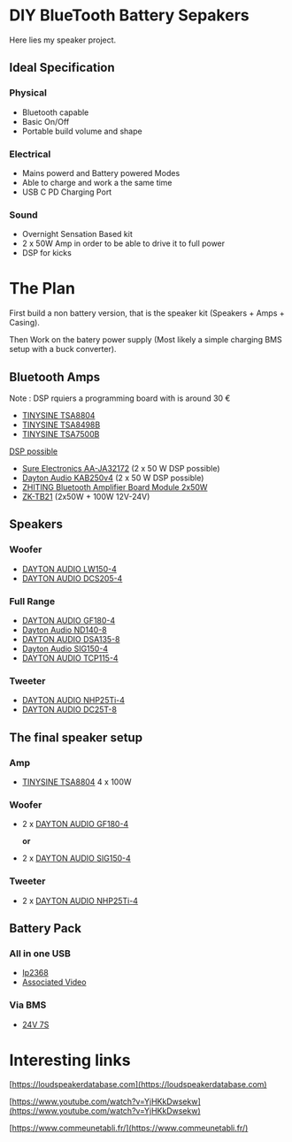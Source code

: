 # DIY BlueTooth Battery Sepakers

Here lies my speaker project.

## Ideal Specification

### Physical

* Bluetooth capable
* Basic On/Off
* Portable build volume and shape

### Electrical

* Mains powerd and Battery powered Modes
* Able to charge and work a the same time
* USB C PD Charging Port

### Sound

* Overnight Sensation Based kit
* 2 x 50W Amp in order to be able to drive it to full power
* DSP for kicks

# The Plan

First build a non battery version, that is the speaker kit (Speakers + Amps + Casing).

Then Work on the batery power supply (Most likely a simple charging BMS setup with a buck converter).

## Bluetooth Amps

Note : DSP rquiers a programming board with is around 30 €

* [TINYSINE TSA8804](https://www.audiophonics.fr/fr/modules-amplificateurs/tinysine-tsa8804-module-amplificateur-tda7498e-bluetooth-51-dsp-4x100w-4-ohm-p-17304.html)
* [TINYSINE TSA8498B](https://www.audiophonics.fr/fr/modules-amplificateurs/tinysine-tsa8498b-module-amplificateur-class-d-2xtda7498-bluetooth-aptx-rca-4x100w-6-ohm-p-12880.html)
* [TINYSINE TSA7500B](https://www.audiophonics.fr/fr/modules-amplificateurs/tinysine-tsa7500b-module-amplificateur-21-tpa3221-bluetooth-aptx-2x100w-200w-p-13967.html)

[DSP possible](https://www.audiophonics.fr/fr/dsp-processeurs-av/tinysine-usbi-jtag-dsp-programmateur-sigma-dsp-p-14836.html)

* [Sure Electronics AA-JA32172](https://www.soundimports.eu/en/sure-electronics-aa-ja32172.html) (2 x 50 W DSP possible)
* [Dayton Audio KAB250v4](https://www.soundimports.eu/en/dayton-audio-kab-250.html) (2 x 50 W DSP possible)
* [ZHITING Bluetooth Amplifier Board Module 2x50W](https://www.amazon.fr/ZHITING-Bluetooth-Amplifier-Digital-Channel/dp/B088NFHMND/ref=sr_1_5?__mk_fr_FR=%C3%85M%C3%85%C5%BD%C3%95%C3%91&crid=2KI984L4FNKH0&keywords=dsp+bluetooth+amp&qid=1706698367&sprefix=dsp+bluetooth+amp%2Caps%2C67&sr=8-5)
* [ZK-TB21](https://www.amazon.fr/amplificateur-Bluetooth-TPA3116D2-Puissance-contr%C3%B4le/dp/B08GLKFLGT/ref=sr_1_10?__mk_fr_FR=%C3%85M%C3%85%C5%BD%C3%95%C3%91&crid=1AE514DZX098P&keywords=Bluetooth+Amplifier+Board+Module&qid=1706627201&sprefix=bluetooth+amplifier+board+module%2Caps%2C81&sr=8-10) (2x50W + 100W 12V-24V)

## Speakers

### Woofer

* [DAYTON AUDIO LW150-4](https://www.audiophonics.fr/en/woofer/dayton-audio-lw150-4-speaker-driver-p-18481.html)
* [DAYTON AUDIO DCS205-4](https://www.audiophonics.fr/en/hifi-dayton-audio/dayton-audio-dcs205-4-classic-speaker-driver-subwoofer-150w-4-ohm-89db-30hz-200hz-o20cm-p-12688.html?search_query=dcs205&fast_search=fs)

### Full Range

* [DAYTON AUDIO GF180-4](https://www.audiophonics.fr/en/woofer/dayton-audio-gf180-4-speaker-driver-woofer-glass-fiber-40w-4-ohm-91db-45hz-5000hz-o165cm-p-15942.html)
* [Dayton Audio ND140-8](https://www.audiophonics.fr/en/midrange-midbass-full-range/dayton-audio-nd140-8-speaker-driver-midbass-midrange-aluminium-40w-8-ohm-845db-54hz-8000hz-o133cm-p-13145.html)
* [DAYTON AUDIO DSA135-8](https://www.audiophonics.fr/en/woofer/dayton-audio-dsa135-8-designer-series-speaker-driver-woofer-aluminum-50w-8-ohm-87db-51hz-9000hz-o133cm-p-13071.html)
* [Dayton Audio SIG150-4](https://www.audiophonics.fr/en/woofer/dayton-audio-sig150-4-speaker-driver-woofer-midbass-aluminum-60w-4-91db-60hz-4000hz-o133cm-p-18165.html)
* [DAYTON AUDIO TCP115-4](https://www.audiophonics.fr/en/midrange-midbass-full-range/dayton-audio-tcp115-4-speaker-driver-midbass-paper-40w-4-ohm-87db-55hz-5000hz-o10cm-p-12520.html)

### Tweeter

* [DAYTON AUDIO NHP25Ti-4](https://www.audiophonics.fr/en/tweeter/dayton-audio-nhp25ti-4-speaker-driver-dome-tweeter-40w-4-ohm-94db-3000hz-20khz-o25cm-p-13388.html)
* [DAYTON AUDIO DC25T-8](https://www.audiophonics.fr/en/tweeter/dayton-audio-dc25t-8-speaker-driver-p-18478.html)

## The final speaker setup

### Amp

* [TINYSINE TSA8804](https://www.audiophonics.fr/fr/modules-amplificateurs/tinysine-tsa8804-module-amplificateur-tda7498e-bluetooth-51-dsp-4x100w-4-ohm-p-17304.html) 4 x 100W

### Woofer

* 2 x [DAYTON AUDIO GF180-4](https://www.audiophonics.fr/en/woofer/dayton-audio-gf180-4-speaker-driver-woofer-glass-fiber-40w-4-ohm-91db-45hz-5000hz-o165cm-p-15942.html)

    **or**

* 2 x [DAYTON AUDIO SIG150-4](https://www.audiophonics.fr/en/woofer/dayton-audio-sig150-4-speaker-driver-woofer-midbass-aluminum-60w-4-91db-60hz-4000hz-o133cm-p-18165.html)

### Tweeter

* 2 x [DAYTON AUDIO NHP25Ti-4](https://www.audiophonics.fr/en/tweeter/dayton-audio-nhp25ti-4-speaker-driver-dome-tweeter-40w-4-ohm-94db-3000hz-20khz-o25cm-p-13388.html)

## Battery Pack

### All in one USB

* [Ip2368](https://www.amazon.fr/Pmkvgdy-Bidirectionnel-Interface-Batterie-Lithium/dp/B0BNHHGQYC/ref=sr_1_1?__mk_fr_FR=%C3%85M%C3%85%C5%BD%C3%95%C3%91&crid=2X94HS9WTXMMB&keywords=ip2368&qid=1706629324&sprefix=ip2368%2Caps%2C65&sr=8-1)
* [Associated Video](https://www.youtube.com/watch?v=_WI9Nwqvplo)

### Via BMS

* [24V 7S](https://www.amazon.fr/DollaTek-7Series-Protection-Balancing-Lithium/dp/B083PPBSP3/ref=sr_1_9?__mk_fr_FR=%C3%85M%C3%85%C5%BD%C3%95%C3%91&crid=U6MNRCRPIDL8&keywords=balanced+charged+bms&qid=1706729954&sprefix=balanced+charged+bms%2Caps%2C79&sr=8-9)

# Interesting links

[https://loudspeakerdatabase.com](https://loudspeakerdatabase.com)

[https://www.youtube.com/watch?v=YjHKkDwsekw](https://www.youtube.com/watch?v=YjHKkDwsekw)

[https://www.commeunetabli.fr/](https://www.commeunetabli.fr/)
